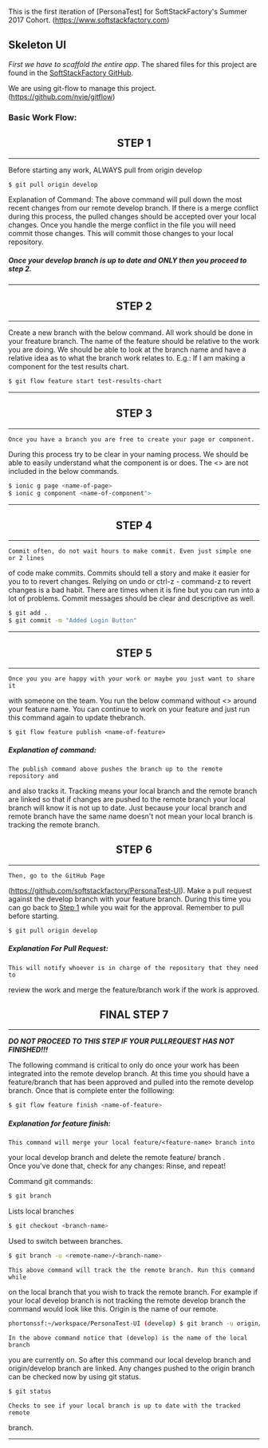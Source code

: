 This is the first iteration of [PersonaTest] for SoftStackFactory's Summer 2017 
Cohort. (https://www.softstackfactory.com)

## Skeleton UI

*First we have to scaffold the entire app*. The shared files for this project are found in the [SoftStackFactory GitHub](https://github.com/softstackfactory/PersonaTest-UI).

We are using git-flow to manage this project. (https://github.com/nvie/gitflow)

### Basic Work Flow:
<div align="center">
<h2>STEP 1</h2>
</div>

---
Before starting any work, ALWAYS pull from origin develop
```bash
$ git pull origin develop
```
Explanation of Command:
    The above command will pull down the most recent changes from our remote 
develop branch. If there is a merge conflict during this process, the pulled 
changes should be accepted over your local changes. Once you handle the merge
conflict in the file you will need commit those changes. This will commit those 
changes to your local repository. 

##### Once your develop branch is up to date and ONLY then you proceed to step 2.

---
<div align="center">
<h2>STEP 2</h2>
</div>

---                     
Create a new branch with the below command. All work should be done in your
freature branch.  The name of the feature should be relative to the work you are 
doing. We should be able to look at the branch name and have a relative idea as
to what the branch work relates to.
E.g.: If I am making a component for the test results chart.

```bash
$ git flow feature start test-results-chart
```
---

<div align="center">
<h2>STEP 3</h2>
</div>

---
    Once you have a branch you are free to create your page or component. 
During this process try to be clear in your naming process. We should be able 
to easily understand what the component is or does. The <> are not included in
the below commands.

```bash
$ ionic g page <name-of-page>
$ ionic g component <name-of-component">
```
---

<div align="center">
<h2>STEP 4</h2>
</div>

---
    Commit often, do not wait hours to make commit. Even just simple one or 2 lines
of code make commits. Commits should tell a story and make it easier for you to 
to revert changes. Relying on undo or ctrl-z - command-z to revert changes is a 
bad habit. There are times when it is fine but you can run into a lot of 
problems.   Commit messages should be clear and descriptive as well.

```bash
$ git add .
$ git commit -m "Added Login Button"
```
---

<div align="center">
<h2>STEP 5</h2>
</div>

---
    Once you you are happy with your work or maybe you just want to share it 
with someone on the team. You run the below command without <> around your 
feature name. You can continue to work on your feature and just run this 
command again to update thebranch.

```
$ git flow feature publish <name-of-feature>
```

##### Explanation of command:
    The publish command above pushes the branch up to the remote repository and
and also tracks it. Tracking means your local branch and the remote branch are
linked so that if changes are pushed to the remote branch your local branch 
will know it is not up to date. Just because your local branch and remote branch
have the same name doesn't not mean your local branch is tracking the remote 
branch. 

<div align="center">
<h2>STEP 6</h2>
</div>

---
    Then, go to the GitHub Page 
(https://github.com/softstackfactory/PersonaTest-UI). 
Make a pull request against the develop branch with your feature branch. 
During this time you can go back to [Step 1](https://github.com/SoftStackFactory/PersonaTest-UI/tree/feature/readme-layout#step-1) while you wait for the approval.
Remember to pull before starting.
```bash
$ git pull origin develop
```

##### Explanation For Pull Request:
    This will notify whoever is in charge of the repository that they need to
review the work and merge the feature/branch work if the work is approved.  

             
<div align="center">
<h2>FINAL STEP 7</h2>
</div>

---
   **_DO NOT PROCEED TO THIS STEP IF YOUR PULLREQUEST HAS NOT FINISHED!!!_**

The following command is critical to only do once your work has been integrated
into the remote develop branch. At this time you should have a feature/branch that has
been approved and pulled into the remote develop branch. Once that is complete
enter the folllowing:
```bash
$ git flow feature finish <name-of-feature>
```
##### Explanation for feature finish:
    This command will merge your local feature/<feature-name> branch into 
your local develop branch and delete the remote feature/<feature-name> branch
.     
Once you've done that, check for any changes:
Rinse, and repeat!


Command git commands:

```bash
$ git branch
```
   Lists local branches

```bash 
$ git checkout <branch-name>
```
   Used to switch between branches.
  
```bash
$ git branch -u <remote-name>/<branch-name>
```
    This above command will track the the remote branch. Run this command while 
on the local branch that you wish to track the remote branch.
   For example if your local develop branch is not tracking the remote develop
   branch the command would look like this. Origin is the name of our remote.
```bash
phortonssf:~/workspace/PersonaTest-UI (develop) $ git branch -u origin/develop
```
    In the above command notice that (develop) is the name of the local branch
you are currently on. So after this command our local develop branch and 
origin/develop branch are linked. Any changes pushed to the origin branch can
be checked now by using git status.

```bash
$ git status
```
    Checks to see if your local branch is up to date with the tracked remote
branch.

---


